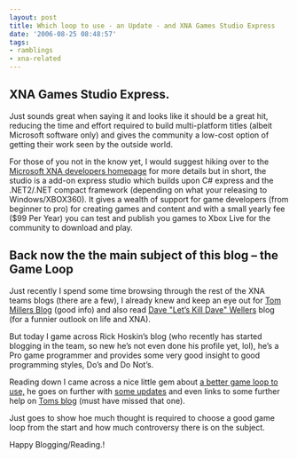 ```yaml
---
layout: post
title: Which loop to use - an Update - and XNA Games Studio Express
date: '2006-08-25 08:48:57'
tags:
- ramblings
- xna-related
---
```


 

## XNA Games Studio Express.

Just sounds great when saying it and looks like it should be a great hit, reducing the time and effort required to build multi-platform titles (albeit Microsoft software only) and gives the community a low-cost option of getting their work seen by the outside world.

For those of you not in the know yet, I would suggest hiking over to the [Microsoft XNA developers homepage](http://msdn.microsoft.com/directx/xna/) for more details but in short, the studio is a add-on express studio which builds upon C# express and the .NET2/.NET compact framework (depending on what your releasing to Windows/XBOX360).  It gives a wealth of support for game developers (from beginner to pro) for creating games and content and with a small yearly fee ($99 Per Year) you can test and publish you games to Xbox Live for the community to download and play.

 

## Back now the the main subject of this blog – the Game Loop

Just recently I spend some time browsing through the rest of the XNA teams blogs (there are a few), I already knew and keep an eye out for [Tom Millers Blog](http://blogs.msdn.com/tmiller/default) (good info) and also read [Dave "Let’s Kill Dave" Wellers](http://letskilldave.com/default) blog (for a funnier outlook on life and XNA).

But today I game across Rick Hoskin’s blog (who recently has started blogging in the team, so new he’s not even done his profile yet, lol), he’s a Pro game programmer and provides some very good insight to good programming styles, Do’s and Do Not’s.

Reading down I came across a nice little gem about [a better game loop to use,](http://blogs.msdn.com/rickhos/archive/2005/03/30/403952) he goes on further with [some updates](http://blogs.msdn.com/rickhos/archive/2005/05/06/415227) and even links to some further help on [Toms blog](https://blogs.msdn.com/tmiller/archive/2005/05/05/415008) (must have missed that one).

Just goes to show hoe much thought is required to choose a good game loop from the start and how much controversy there is on the subject.

Happy Blogging/Reading.!

